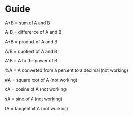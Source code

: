 # Guide
A+B = sum of A and B 

A-B = difference of A and B

A*B = product of A and B

A/B = quotient of A and B

A^B  = A to the power of B

%A = A converted from a percent to a decimal (not working)

#A = square root of A (not working)

cA = cosine of A (not working)

sA = sine of A (not working)

tA = tangent of A (not working)
